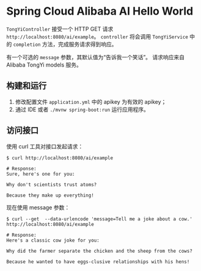 # Spring Cloud Alibaba AI Hello World

`TongYiController` 接受一个 HTTP GET 请求 `http://localhost:8080/ai/example`。
`controller` 将会调用 `TongYiService` 中的 `completion` 方法，完成服务请求得到响应。

有一个可选的 `message` 参数，其默认值为“告诉我一个笑话”。 请求响应来自 Alibaba TongYi models 服务。

## 构建和运行

1. 修改配置文件 `application.yml` 中的 apikey 为有效的 apikey；
2. 通过 IDE 或者 `./mvnw spring-boot:run` 运行应用程序。

## 访问接口

使用 curl 工具对接口发起请求：

```shell
$ curl http://localhost:8080/ai/example

# Response: 
Sure, here's one for you:

Why don't scientists trust atoms?

Because they make up everything!
```

现在使用 message 参数：

```shell
$ curl --get  --data-urlencode 'message=Tell me a joke about a cow.' http://localhost:8080/ai/example

# Response:
Here's a classic cow joke for you:

Why did the farmer separate the chicken and the sheep from the cows?

Because he wanted to have eggs-clusive relationships with his hens!
```

